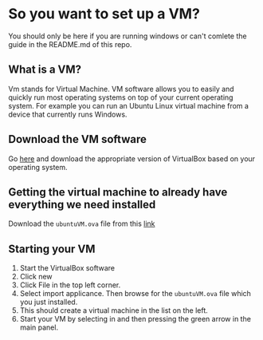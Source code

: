 # So you want to set up a VM?

You should only be here if you are running windows or can't comlete the guide in the README.md of this repo.

## What is a VM?
Vm stands for Virtual Machine. VM software allows you to easily and quickly run most operating systems on top of your current operating system. For example you can run an Ubuntu Linux virtual machine from a device that currently runs Windows.

## Download the VM software
Go [here](https://www.virtualbox.org/wiki/Downloads) and download the appropriate version of VirtualBox based on your operating system.

## Getting the virtual machine to already have everything we need installed
Download the `ubuntuVM.ova` file from this [link](https://drive.google.com/open?id=1giG9zenxvxhBGcfw2Lkxll7TiORtvKg_)

## Starting your VM
1. Start the VirtualBox software
2. Click new
3. Click File in the top left corner.
4. Select import applicance. Then browse for the `ubuntuVM.ova` file which you just installed.
5. This should create a virtual machine in the list on the left.
6. Start your VM by selecting in and then pressing the green arrow in the main panel.
